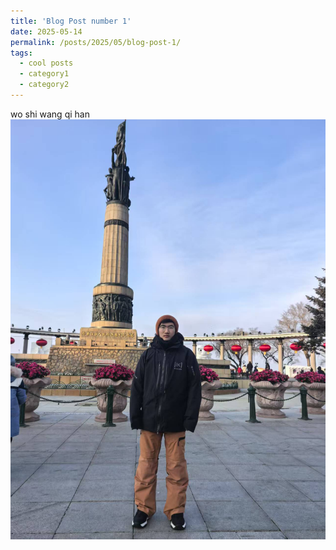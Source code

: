 ```yaml
---
title: 'Blog Post number 1'
date: 2025-05-14
permalink: /posts/2025/05/blog-post-1/
tags:
  - cool posts
  - category1
  - category2
---
```


wo shi wang qi han
<img src="/images/Testphoto1.jpg" alt="Sunset in Carmel">